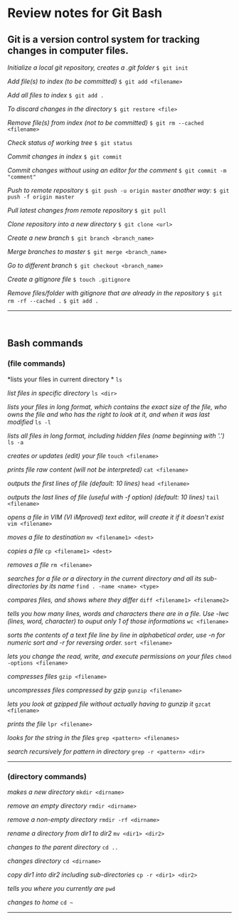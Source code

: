 # Review notes for Git Bash

## Git is a version control system for tracking changes in computer files.

*Initialize a local git repository, creates a .git folder*
`$ git init`

*Add file(s) to index  (to be committed)*
`$ git add <filename>`

*Add all files to index*
`$ git add .`

*To discard changes in the directory*
`$ git restore <file>`

*Remove file(s) from index (not to be committed)*
`$ git rm --cached <filename>`

*Check status of working tree*
`$ git status`

*Commit changes in index*
`$ git commit`

*Commit changes without using an editor for the comment*
`$ git commit -m "comment"`

*Push to remote repository*
`$ git push -u origin master`
*another way:*
`$ git push -f origin master`

*Pull latest changes from remote repository*
`$ git pull`

*Clone repository into a new directory*
`$ git clone <url>`

*Create a new branch*
`$ git branch <branch_name>`

*Merge branches to master*
`$ git merge <branch_name>`

*Go to different branch*
`$ git checkout <branch_name>`

*Create a gitignore file*
`$ touch .gitignore`

*Remove files/folder with gitignore that are already in the repository*
`$ git rm -rf --cached .`
`$ git add .`

------------

<br>

## Bash commands
### (file commands)

*lists your files in current directory *
`ls`

*list files in specific directory*
`ls <dir>`

*lists your files in long format, which contains the exact size of the file, who owns the file and who has the right to look at it, and when it was last modified*
`ls -l`

*lists all files in long format, including hidden files (name beginning with '.')*
`ls -a`

*creates or updates (edit) your file*
`touch <filename>`

*prints file raw content (will not be interpreted)*
`cat <filename>` 

*outputs the first lines of file (default: 10 lines)*
`head <filename>`

*outputs the last lines of file (useful with -f option) (default: 10 lines)*
`tail <filename>`

*opens a file in VIM (VI iMproved) text editor, will create it if it doesn't exist*
`vim <filename>`

*moves a file to destination*
`mv <filename1> <dest>`

*copies a file*
`cp <filename1> <dest>`

*removes a file*
`rm <filename>`

*searches for a file or a directory in the current directory and all its sub-directories by its name*
`find . -name <name> <type>`

*compares files, and shows where they differ*
`diff <filename1> <filename2>`

*tells you how many lines, words and characters there are in a file. Use -lwc (lines, word, character) to ouput only 1 of those informations*
`wc <filename>`

*sorts the contents of a text file line by line in alphabetical order, use -n for numeric sort and -r for reversing order.*
`sort <filename>`

*lets you change the read, write, and execute permissions on your files*
`chmod -options <filename>`

*compresses files*
`gzip <filename>`

*uncompresses files compressed by gzip*
`gunzip <filename>`

*lets you look at gzipped file without actually having to gunzip it*
`gzcat <filename>`

*prints the file*
`lpr <filename>`

*looks for the string in the files*
`grep <pattern> <filenames>`

*search recursively for pattern in directory*
`grep -r <pattern> <dir>`

------------

### (directory commands)

*makes a new directory*
`mkdir <dirname>`

*remove an empty directory*
`rmdir <dirname>`

*remove a non-empty directory*
`rmdir -rf <dirname>`

*rename a directory from dir1 to dir2*
`mv <dir1> <dir2>`

*changes to the parent directory*
`cd ..`

*changes directory*
`cd <dirname>`

*copy dir1 into dir2 including sub-directories*
`cp -r <dir1> <dir2>`

*tells you where you currently are*
`pwd`

*changes to home*
`cd ~`

------------